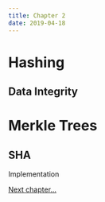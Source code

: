 ```yaml
---
title: Chapter 2
date: 2019-04-18
---
```


# Hashing

## Data Integrity

# Merkle Trees

## SHA

Implementation

<a href="ch3.html">Next chapter...</a>

